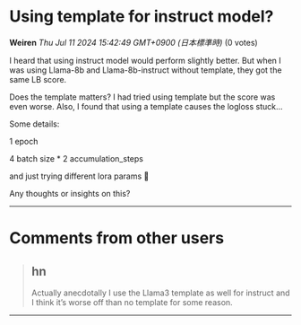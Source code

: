 # Using template for instruct model?

**Weiren** *Thu Jul 11 2024 15:42:49 GMT+0900 (日本標準時)* (0 votes)

I heard that using instruct model would perform slightly better. But when I was using Llama-8b and Llama-8b-instruct without template,  they got the same LB score.

Does the template matters? I had tried using template but the score was even worse. Also, I found that using a template causes the logloss stuck…

Some details:

1 epoch

4 batch size * 2 accumulation_steps

and just trying different lora params 🤡

Any thoughts or insights on this?



---

 # Comments from other users

> ## hn
> 
> Actually anecdotally I use the Llama3 template as well for instruct and I think it’s worse off than no template for some reason. 
> 
> 
> 


---

